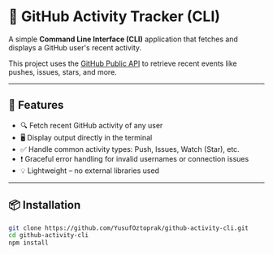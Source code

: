 # 🐙 GitHub Activity Tracker (CLI)

A simple **Command Line Interface (CLI)** application that fetches and displays a GitHub user's recent activity.

This project uses the [GitHub Public API](https://docs.github.com/en/rest/activity/events?apiVersion=2022-11-28) to retrieve recent events like pushes, issues, stars, and more.

---

## 🚀 Features

- 🔍 Fetch recent GitHub activity of any user
- 🖥️ Display output directly in the terminal
- ✅ Handle common activity types: Push, Issues, Watch (Star), etc.
- ❗ Graceful error handling for invalid usernames or connection issues
- 💡 Lightweight – no external libraries used

---

## 📦 Installation

```bash
git clone https://github.com/YusufOztoprak/github-activity-cli.git
cd github-activity-cli
npm install
